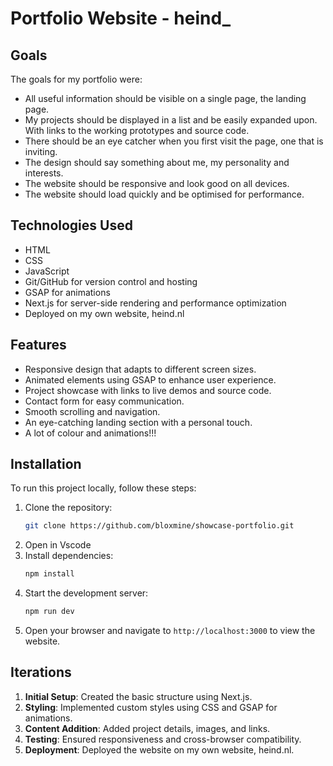 # Portfolio Website - heind_

## Goals
The goals for my portfolio were:
- All useful information should be visible on a single page, the landing page.
- My projects should be displayed in a list and be easily expanded upon. With links to the working prototypes and source code.
- There should be an eye catcher when you first visit the page, one that is inviting.
- The design should say something about me, my personality and interests.
- The website should be responsive and look good on all devices.
- The website should load quickly and be optimised for performance.

## Technologies Used
- HTML
- CSS
- JavaScript
- Git/GitHub for version control and hosting
- GSAP for animations
- Next.js for server-side rendering and performance optimization
- Deployed on my own website, heind.nl

## Features
- Responsive design that adapts to different screen sizes.
- Animated elements using GSAP to enhance user experience.
- Project showcase with links to live demos and source code.
- Contact form for easy communication.
- Smooth scrolling and navigation.
- An eye-catching landing section with a personal touch.
- A lot of colour and animations!!!

## Installation
To run this project locally, follow these steps:
1. Clone the repository:
   ```bash
   git clone https://github.com/bloxmine/showcase-portfolio.git
   ```
2. Open in Vscode
3. Install dependencies:
   ```bash
   npm install
   ```
4. Start the development server:
   ```bash
   npm run dev
   ```
5. Open your browser and navigate to `http://localhost:3000` to view the website.

## Iterations
1. **Initial Setup**: Created the basic structure using Next.js.
2. **Styling**: Implemented custom styles using CSS and GSAP for animations.
3. **Content Addition**: Added project details, images, and links.
4. **Testing**: Ensured responsiveness and cross-browser compatibility.
5. **Deployment**: Deployed the website on my own website, heind.nl.